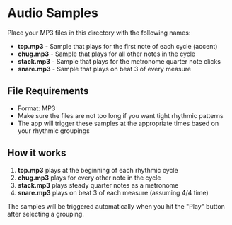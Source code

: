# Audio Samples

Place your MP3 files in this directory with the following names:

- **top.mp3** - Sample that plays for the first note of each cycle (accent)
- **chug.mp3** - Sample that plays for all other notes in the cycle
- **stack.mp3** - Sample that plays for the metronome quarter note clicks
- **snare.mp3** - Sample that plays on beat 3 of every measure

## File Requirements

- Format: MP3
- Make sure the files are not too long if you want tight rhythmic patterns
- The app will trigger these samples at the appropriate times based on your rhythmic groupings

## How it works

1. **top.mp3** plays at the beginning of each rhythmic cycle
2. **chug.mp3** plays for every other note in the cycle
3. **stack.mp3** plays steady quarter notes as a metronome
4. **snare.mp3** plays on beat 3 of each measure (assuming 4/4 time)

The samples will be triggered automatically when you hit the "Play" button after selecting a grouping.
